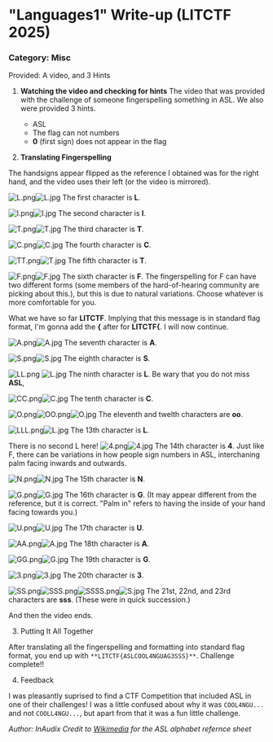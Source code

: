 # "Languages1" Write-up (LITCTF 2025)
### Category: Misc
Provided: A video, and 3 Hints

1. **Watching the video and checking for hints**
	The video that was provided with the challenge of someone fingerspelling something in ASL. We also were provided 3 hints.
	- ASL
    - The flag can not numbers
    - **0** (first sign) does not appear in the flag

2. **Translating Fingerspelling**

The handsigns  appear flipped as the reference I obtained was for the right hand, and the video uses their left (or the video is mirrored). 

![L.png](main\SCREENSHOTS\L.png "L.png")![L.jpg](REFERENCES\L.jpg)
The first character is **L**.

![I.png](SCREENSHOTS\I.png)![I.jpg](REFERENCES\I.jpg)
The second character is **I**.

![T.png](SCREENSHOTS\T.png)![T.jpg](REFERENCES\T.jpg)
The third character is **T**.

![C.png](SCREENSHOTS\C.png)![C.jpg](REFERENCES\C.jpg)
The fourth character is **C**.

![TT.png](SCREENSHOTS\TT.png)![T.jpg](REFERENCES\T.jpg)
The fifth character is **T**.

![F.png](SCREENSHOTS\F.png)![F.jpg](REFERENCES\F.jpg)
The sixth character is **F**. The fingerspelling for F can have two different forms (some members of the hard-of-hearing community are picking about this.), but this is due to natural variations. Choose whatever is more comfortable for you.

What we have so far **LITCTF**. Implying that this message is in standard flag format, I'm gonna add the **{** after for **LITCTF{**. I will now continue.

![A.png](SCREENSHOTS\A.png)![A.jpg](REFERENCES\A.jpg)
The seventh character is **A**.

![S.png](SCREENSHOTS\S.png)![S.jpg](REFERENCES\S.jpg)
The eighth character is **S**.

![LL.png](SCREENSHOTS\LL.png) ![L.jpg](REFERENCES\L.jpg)
The ninth character is **L**. Be wary that you do not miss **ASL**, 

![CC.png](SCREENSHOTS\CC.png)![C.jpg](REFERENCES\C.jpg)
The tenth character is **C**.

![O.png](SCREENSHOTS\O.png)![OO.png](SCREENSHOTS\OO.png)![O.jpg](REFERENCES\O.jpg)
The eleventh and twelth characters are **oo**.

![LLL.png](SCREENSHOTS\LLL.png)![L.jpg](REFERENCES\L.jpg)
The 13th character is **L**.

There is no second L here!
![4.png](SCREENSHOTS\4.png)![4.jpg](REFERENCES\4.jpg)
The 14th character is **4**. Just like F, there can be variations in how people sign numbers in ASL, interchaning palm facing inwards and outwards.

![N.png](SCREENSHOTS\N.png)![N.jpg](REFERENCES\N.jpg)
The 15th character is **N**.

![G.png](SCREENSHOTS\G.png)![G.jpg](REFERENCES\G.jpg)
The 16th character is **G**. (It may appear different from the reference, but it is correct. "Palm in" refers to having the inside of your hand facing towards you.)

![U.png](SCREENSHOTS\U.png)![U.jpg](REFERENCES\U.jpg)
The 17th character is **U**.

![AA.png](SCREENSHOTS\AA.png)![A.jpg](REFERENCES\A.jpg)
The 18th character is **A**.

![GG.png](SCREENSHOTS\GG.png)![G.jpg](REFERENCES\G.jpg)
The 19th character is **G**.

![3.png](SCREENSHOTS\3.png)![3.jpg](REFERENCES\3.jpg)
The 20th character is **3**.

![SS.png](SCREENSHOTS\SS.png)![SSS.png](SCREENSHOTS\SSS.png)![SSSS.png](SCREENSHOTS\SSSS.png)![S.jpg](REFERENCES\S.jpg)
The 21st, 22nd, and 23rd characters are **sss**. (These were in quick succession.)

And then the video ends.

3. Putting It All Together

After translating all the fingerspelling and formatting into standard flag format, you end up with `**LITCTF{ASLCOOL4NGUAG3SSS}**`. Challenge complete!!

4. Feedback

I was pleasantly suprised to find a CTF Competition that included ASL in one of their challenges! I was a little confused about why it was `COOL4NGU...` and not `COOLL4NGU...`, but apart from that it was a fun little challenge.

_Author: InAudix_
_Credit to [Wikimedia](https://commons.wikimedia.org/wiki/File:Asl_alphabet_gallaudet_ann.svg) for the ASL alphabet refernce sheet_

